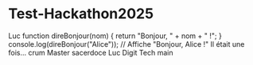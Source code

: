 # Test-Hackathon2025

Luc
function direBonjour(nom) { 
    return "Bonjour, " + nom + " !"; 
} 
console.log(direBonjour("Alice")); // Affiche "Bonjour, Alice !" 
Il était une fois...
crum Master sacerdoce
Luc Digit Tech
 main

